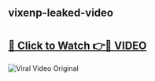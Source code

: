 ## vixenp-leaked-video 

# <h2><a href="http://freeplayer.one?title=vixenp-leaked-video&ref=21J">🔗 Click to Watch 👉🔴 VIDEO</a></h2>

<a href="http://freeplayer.one?title=vixenp-leaked-video&ref=21J" rel="nofollow" data-target="animated-image.originalLink"><img src="https://i.ibb.co.com/xMMVF88/686577567.gif" alt="Viral Video Original" style="max-width: 100%; display: inline-block;" data-target="animated-image.originalImage"></a>


